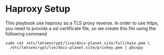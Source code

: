 # Haproxy Setup

This playbook use haproxy as a TLS proxy reverse. In order to use https, you need to provide a ssl certificate file, so we create this file using the following command

```
sudo cat /etc/letsencrypt/live/docs-planet.site/fullchain.pem \
  /etc/letsencrypt/lve/docs-planet.site/privkey.pem | pbcopy
```
